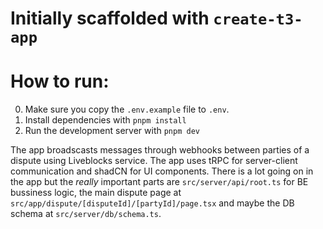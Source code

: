 # Initially scaffolded with `create-t3-app`

# How to run:

0. Make sure you copy the `.env.example` file to `.env`.
1. Install dependencies with `pnpm install`
2. Run the development server with `pnpm dev`

The app broadscasts messages through webhooks between parties of a dispute using Liveblocks service.
The app uses tRPC for server-client communication and shadCN for UI components.
There is a lot going on in the app but the _really_ important parts are `src/server/api/root.ts` for BE bussiness logic,
the main dispute page at `src/app/dispute/[disputeId]/[partyId]/page.tsx` and maybe the DB schema at `src/server/db/schema.ts`.

